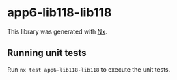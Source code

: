 # app6-lib118-lib118

This library was generated with [Nx](https://nx.dev).

## Running unit tests

Run `nx test app6-lib118-lib118` to execute the unit tests.
